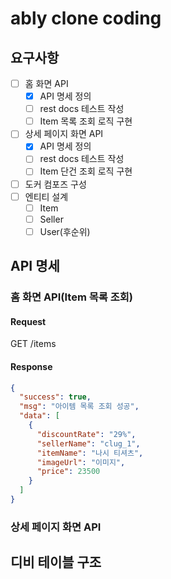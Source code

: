 # ably clone coding

## 요구사항

- [ ] 홈 화면 API
    - [x] API 명세 정의
    - [ ] rest docs 테스트 작성
    - [ ] Item 목록 조회 로직 구현
- [ ] 상세 페이지 화면 API
    - [x] API 명세 정의
    - [ ] rest docs 테스트 작성
    - [ ] Item 단건 조회 로직 구현
- [ ] 도커 컴포즈 구성
- [ ] 엔티티 설계
    - [ ] Item
    - [ ] Seller
    - [ ] User(후순위)

## API 명세

### 홈 화면 API(Item 목록 조회)

#### Request

GET /items

#### Response

```json
{
  "success": true,
  "msg": "아이템 목록 조회 성공",
  "data": [
    {
      "discountRate": "29%",
      "sellerName": "clug_1",
      "itemName": "나시 티셔츠",
      "imageUrl": "이미지",
      "price": 23500
    }
  ]
}
```

### 상세 페이지 화면 API

## 디비 테이블 구조